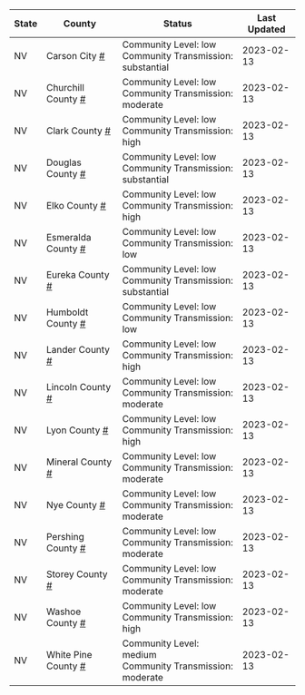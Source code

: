 State | County | Status | Last Updated
--- | --- | --- | --- 
NV | Carson City <a href="#carson_city">#</a> | <a name="carson_city"></a>Community Level: low<br/>Community Transmission: substantial | 2023-02-13
NV | Churchill County <a href="#churchill_county">#</a> | <a name="churchill_county"></a>Community Level: low<br/>Community Transmission: moderate | 2023-02-13
NV | Clark County <a href="#clark_county">#</a> | <a name="clark_county"></a>Community Level: low<br/>Community Transmission: high | 2023-02-13
NV | Douglas County <a href="#douglas_county">#</a> | <a name="douglas_county"></a>Community Level: low<br/>Community Transmission: substantial | 2023-02-13
NV | Elko County <a href="#elko_county">#</a> | <a name="elko_county"></a>Community Level: low<br/>Community Transmission: high | 2023-02-13
NV | Esmeralda County <a href="#esmeralda_county">#</a> | <a name="esmeralda_county"></a>Community Level: low<br/>Community Transmission: low | 2023-02-13
NV | Eureka County <a href="#eureka_county">#</a> | <a name="eureka_county"></a>Community Level: low<br/>Community Transmission: substantial | 2023-02-13
NV | Humboldt County <a href="#humboldt_county">#</a> | <a name="humboldt_county"></a>Community Level: low<br/>Community Transmission: low | 2023-02-13
NV | Lander County <a href="#lander_county">#</a> | <a name="lander_county"></a>Community Level: low<br/>Community Transmission: high | 2023-02-13
NV | Lincoln County <a href="#lincoln_county">#</a> | <a name="lincoln_county"></a>Community Level: low<br/>Community Transmission: moderate | 2023-02-13
NV | Lyon County <a href="#lyon_county">#</a> | <a name="lyon_county"></a>Community Level: low<br/>Community Transmission: high | 2023-02-13
NV | Mineral County <a href="#mineral_county">#</a> | <a name="mineral_county"></a>Community Level: low<br/>Community Transmission: moderate | 2023-02-13
NV | Nye County <a href="#nye_county">#</a> | <a name="nye_county"></a>Community Level: low<br/>Community Transmission: moderate | 2023-02-13
NV | Pershing County <a href="#pershing_county">#</a> | <a name="pershing_county"></a>Community Level: low<br/>Community Transmission: moderate | 2023-02-13
NV | Storey County <a href="#storey_county">#</a> | <a name="storey_county"></a>Community Level: low<br/>Community Transmission: moderate | 2023-02-13
NV | Washoe County <a href="#washoe_county">#</a> | <a name="washoe_county"></a>Community Level: low<br/>Community Transmission: high | 2023-02-13
NV | White Pine County <a href="#white_pine_county">#</a> | <a name="white_pine_county"></a>Community Level: medium<br/>Community Transmission: moderate | 2023-02-13
